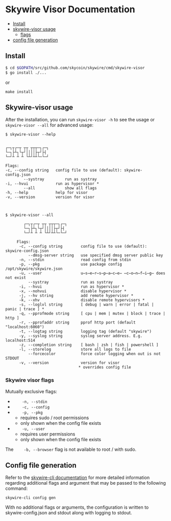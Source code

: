 # Skywire Visor Documentation

<!-- MarkdownTOC levels="1,2,3,4,5" autolink="true" bracket="round" -->
- [Install](#install)
- [skywire-visor usage](#skywire-visor-usage)
	- [flags](#skywire-visor-flags)
- [config file generation](#config-file-generation)

<!-- /MarkdownTOC -->


## Install

```bash
$ cd $GOPATH/src/github.com/skycoin/skywire/cmd/skywire-visor
$ go install ./...
```

or

```
make install
```

## Skywire-visor usage

After the installation, you can run `skywire-visor -h`  to see the usage or `skywire-visor --all` for advanced usage:
```
$ skywire-visor --help


┌─┐┬┌─┬ ┬┬ ┬┬┬─┐┌─┐
└─┐├┴┐└┬┘││││├┬┘├┤
└─┘┴ ┴ ┴ └┴┘┴┴└─└─┘

Flags:
-c, --config string   config file to use (default): skywire-config.json
		--systray         run as systray
-i, --hvui            run as hypervisor *
		--all             show all flags
-h, --help            help for visor
-v, --version         version for visor



$ skywire-visor --all

		┌─┐┬┌─┬ ┬┬ ┬┬┬─┐┌─┐
		└─┐├┴┐└┬┘││││├┬┘├┤
		└─┘┴ ┴ ┴ └┴┘┴┴└─└─┘

	 Flags:
	  -c, --config string        config file to use (default): skywire-config.json
	      --dmsg-server string   use specified dmsg server public key
	  -n, --stdin                read config from stdin
	  -p, --pkg                  use package config /opt/skywire/skywire.json
	  -u, --user                 u̶s̶e̶r̶s̶p̶a̶c̶e̶ ̶c̶o̶n̶f̶i̶g̶ does not exist
	      --systray              run as systray
	  -i, --hvui                 run as hypervisor *
	  -x, --nohvui               disable hypervisor *
	  -j, --hv string            add remote hypervisor *
	  -k, --xhv                  disable remote hypervisors *
	  -s, --loglvl string        [ debug | warn | error | fatal | panic | trace ] *
	  -q, --pprofmode string     [ cpu | mem | mutex | block | trace | http ]
	  -r, --pprofaddr string     pprof http port (default "localhost:6060")
	  -t, --logtag string        logging tag (default "skywire")
	  -y, --syslog string        syslog server address. E.g. localhost:514
	  -z, --completion string    [ bash | zsh | fish | powershell ]
	  -l, --storelog             store all logs to file
	      --forcecolor           force color logging when out is not STDOUT
	  -v, --version              version for visor
	                            * overrides config file
```

### Skywire visor flags

Mutually exclusive flags:

* `    -n, --stdin`
* `    -c, --config`
* `    -p, --pkg`
	- requires sudo / root permissions
	- only shown when the config file exists
* `    -u, --user`
	- requires user permissions
	- only shown when the config file exists

The `    -b, --browser` flag is not available to root / with sudo.

## Config file generation

Refer to the [skywire-cli documentation](../skywire-cli/README.md) for more detailed information regarding additional flags and argument that may be passed to the following command:

```
skywire-cli config gen
```

With no additional flags or arguments, the configuration is written to skywire-config.json and stdout along with logging to stdout.
